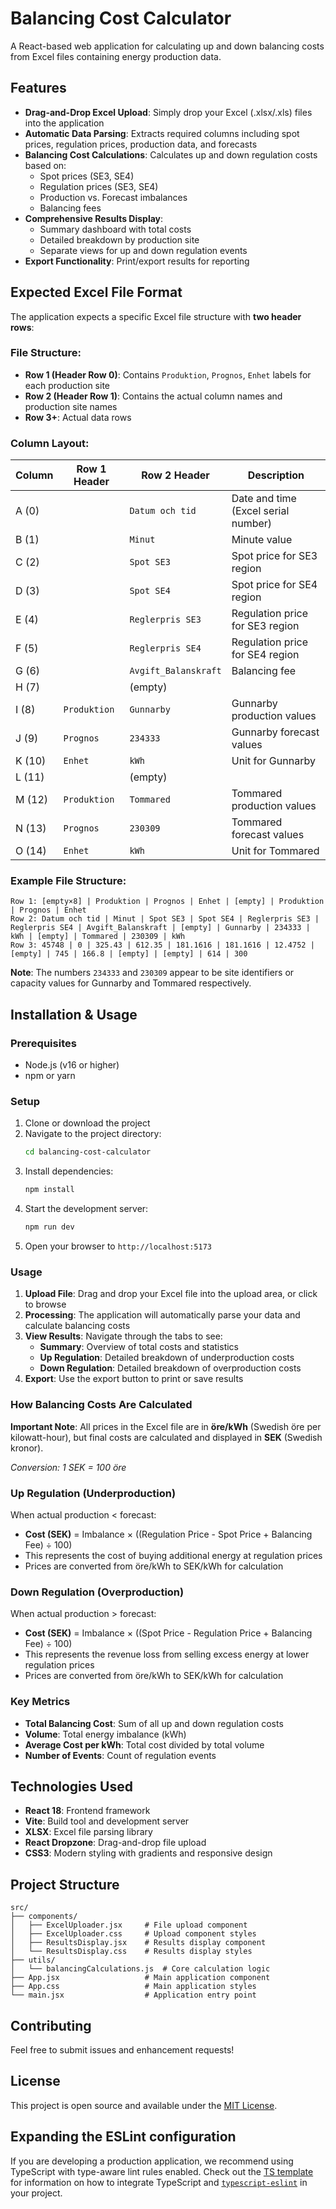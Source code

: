# Balancing Cost Calculator

A React-based web application for calculating up and down balancing costs from Excel files containing energy production data.

## Features

- **Drag-and-Drop Excel Upload**: Simply drop your Excel (.xlsx/.xls) files into the application
- **Automatic Data Parsing**: Extracts required columns including spot prices, regulation prices, production data, and forecasts
- **Balancing Cost Calculations**: Calculates up and down regulation costs based on:
  - Spot prices (SE3, SE4)
  - Regulation prices (SE3, SE4)
  - Production vs. Forecast imbalances
  - Balancing fees
- **Comprehensive Results Display**: 
  - Summary dashboard with total costs
  - Detailed breakdown by production site
  - Separate views for up and down regulation events
- **Export Functionality**: Print/export results for reporting

## Expected Excel File Format

The application expects a specific Excel file structure with **two header rows**:

### File Structure:
- **Row 1 (Header Row 0)**: Contains `Produktion`, `Prognos`, `Enhet` labels for each production site
- **Row 2 (Header Row 1)**: Contains the actual column names and production site names
- **Row 3+**: Actual data rows

### Column Layout:
| Column | Row 1 Header | Row 2 Header | Description |
|--------|--------------|--------------|-------------|
| A (0) | | `Datum och tid` | Date and time (Excel serial number) |
| B (1) | | `Minut` | Minute value |
| C (2) | | `Spot SE3` | Spot price for SE3 region |
| D (3) | | `Spot SE4` | Spot price for SE4 region |
| E (4) | | `Reglerpris SE3` | Regulation price for SE3 region |
| F (5) | | `Reglerpris SE4` | Regulation price for SE4 region |
| G (6) | | `Avgift_Balanskraft` | Balancing fee |
| H (7) | | (empty) | |
| I (8) | `Produktion` | `Gunnarby` | Gunnarby production values |
| J (9) | `Prognos` | `234333` | Gunnarby forecast values |
| K (10) | `Enhet` | `kWh` | Unit for Gunnarby |
| L (11) | | (empty) | |
| M (12) | `Produktion` | `Tommared` | Tommared production values |
| N (13) | `Prognos` | `230309` | Tommared forecast values |
| O (14) | `Enhet` | `kWh` | Unit for Tommared |

### Example File Structure:
```
Row 1: [empty×8] | Produktion | Prognos | Enhet | [empty] | Produktion | Prognos | Enhet
Row 2: Datum och tid | Minut | Spot SE3 | Spot SE4 | Reglerpris SE3 | Reglerpris SE4 | Avgift_Balanskraft | [empty] | Gunnarby | 234333 | kWh | [empty] | Tommared | 230309 | kWh
Row 3: 45748 | 0 | 325.43 | 612.35 | 181.1616 | 181.1616 | 12.4752 | [empty] | 745 | 166.8 | [empty] | [empty] | 614 | 300
```

**Note**: The numbers `234333` and `230309` appear to be site identifiers or capacity values for Gunnarby and Tommared respectively.

## Installation & Usage

### Prerequisites
- Node.js (v16 or higher)
- npm or yarn

### Setup
1. Clone or download the project
2. Navigate to the project directory:
   ```bash
   cd balancing-cost-calculator
   ```
3. Install dependencies:
   ```bash
   npm install
   ```
4. Start the development server:
   ```bash
   npm run dev
   ```
5. Open your browser to `http://localhost:5173`

### Usage
1. **Upload File**: Drag and drop your Excel file into the upload area, or click to browse
2. **Processing**: The application will automatically parse your data and calculate balancing costs
3. **View Results**: Navigate through the tabs to see:
   - **Summary**: Overview of total costs and statistics
   - **Up Regulation**: Detailed breakdown of underproduction costs
   - **Down Regulation**: Detailed breakdown of overproduction costs
4. **Export**: Use the export button to print or save results

### How Balancing Costs Are Calculated

**Important Note**: All prices in the Excel file are in **öre/kWh** (Swedish öre per kilowatt-hour), but final costs are calculated and displayed in **SEK** (Swedish kronor).

*Conversion: 1 SEK = 100 öre*

### Up Regulation (Underproduction)
When actual production < forecast:
- **Cost (SEK)** = Imbalance × ((Regulation Price - Spot Price + Balancing Fee) ÷ 100)
- This represents the cost of buying additional energy at regulation prices
- Prices are converted from öre/kWh to SEK/kWh for calculation

### Down Regulation (Overproduction)
When actual production > forecast:
- **Cost (SEK)** = Imbalance × ((Spot Price - Regulation Price + Balancing Fee) ÷ 100)
- This represents the revenue loss from selling excess energy at lower regulation prices
- Prices are converted from öre/kWh to SEK/kWh for calculation

### Key Metrics
- **Total Balancing Cost**: Sum of all up and down regulation costs
- **Volume**: Total energy imbalance (kWh)
- **Average Cost per kWh**: Total cost divided by total volume
- **Number of Events**: Count of regulation events

## Technologies Used

- **React 18**: Frontend framework
- **Vite**: Build tool and development server
- **XLSX**: Excel file parsing library
- **React Dropzone**: Drag-and-drop file upload
- **CSS3**: Modern styling with gradients and responsive design

## Project Structure

```
src/
├── components/
│   ├── ExcelUploader.jsx     # File upload component
│   ├── ExcelUploader.css     # Upload component styles
│   ├── ResultsDisplay.jsx    # Results display component
│   └── ResultsDisplay.css    # Results display styles
├── utils/
│   └── balancingCalculations.js  # Core calculation logic
├── App.jsx                   # Main application component
├── App.css                   # Main application styles
└── main.jsx                  # Application entry point
```

## Contributing

Feel free to submit issues and enhancement requests!

## License

This project is open source and available under the [MIT License](LICENSE).

## Expanding the ESLint configuration

If you are developing a production application, we recommend using TypeScript with type-aware lint rules enabled. Check out the [TS template](https://github.com/vitejs/vite/tree/main/packages/create-vite/template-react-ts) for information on how to integrate TypeScript and [`typescript-eslint`](https://typescript-eslint.io) in your project.
